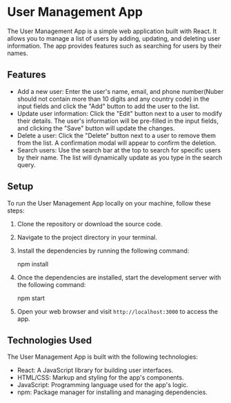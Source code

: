 # User Management App

The User Management App is a simple web application built with React. It allows you to manage a list of users by adding, updating, and deleting user information. The app provides features such as searching for users by their names.

## Features

- Add a new user: Enter the user's name, email, and phone number(Nuber should not contain more than 10 digits and any country code) in the input fields and click the "Add" button to add the user to the list.
- Update user information: Click the "Edit" button next to a user to modify their details. The user's information will be pre-filled in the input fields, and clicking the "Save" button will update the changes.
- Delete a user: Click the "Delete" button next to a user to remove them from the list. A confirmation modal will appear to confirm the deletion.
- Search users: Use the search bar at the top to search for specific users by their name. The list will dynamically update as you type in the search query.


## Setup

To run the User Management App locally on your machine, follow these steps:

1. Clone the repository or download the source code.
2. Navigate to the project directory in your terminal.
3. Install the dependencies by running the following command:

   npm install

4. Once the dependencies are installed, start the development server with the following command:

   npm start

5. Open your web browser and visit `http://localhost:3000` to access the app.

## Technologies Used

The User Management App is built with the following technologies:

- React: A JavaScript library for building user interfaces.
- HTML/CSS: Markup and styling for the app's components.
- JavaScript: Programming language used for the app's logic.
- npm: Package manager for installing and managing dependencies.




